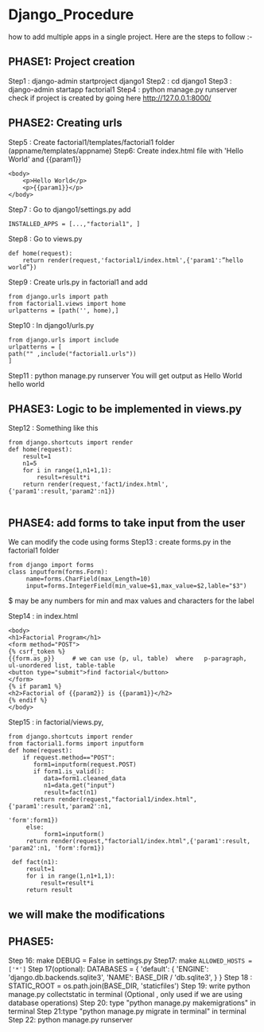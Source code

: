 # Django_Procedure

how to add multiple apps in a single project. 
Here are the steps to follow :-

## PHASE1: Project creation 
Step1 : django-admin startproject django1
Step2 : cd django1
Step3 : django-admin startapp factorial1
Step4 : python manage.py runserver
check if project is created by going here http://127.0.0.1:8000/

## PHASE2: Creating urls 
Step5 : Create factorial1/templates/factorial1 folder    (appname/templates/appname)
Step6:  Create index.html file with 'Hello World' and {{param1}}

```
<body>
    <p>Hello World</p>
    <p>{{param1}}</p>
</body>
```

Step7 : Go to django1/settings.py add 
```
INSTALLED_APPS = [...,"factorial1", ]
```

Step8 : Go to views.py
```
def home(request):
    return render(request,'factorial1/index.html',{'param1':”hello world”})
```

Step9 : Create urls.py in factorial1 and add
```
from django.urls import path
from factorial1.views import home
urlpatterns = [path('', home),]
```

Step10 : In django1/urls.py
```
from django.urls import include
urlpatterns = [
path("" ,include("factorial1.urls"))
]
```

Step11 : python manage.py runserver
You will get output as 
Hello World 
hello world

## PHASE3: Logic to be implemented in views.py 
Step12 :
Something like this
```
from django.shortcuts import render
def home(request):
    result=1
    n1=5
    for i in range(1,n1+1,1):
        result=result*i
    return render(request,'fact1/index.html',{'param1':result,'param2':n1})
    
```

## PHASE4: add forms to take input from the user ##
 We can modify the code using forms
 Step13 : create forms.py in the factorial1 folder
 ```
 from django import forms
 class inputform(forms.Form):
      name=forms.CharField(max_Length=10)
      input=forms.IntegerField(min_value=$1,max_value=$2,lable="$3")  
  ```
  $ may be any numbers for min and max values and characters for the label

Step14 : in index.html
```
<body>
<h1>Factorial Program</h1>
<form method="POST">
{% csrf_token %}
{{form.as_p}}     # we can use (p, ul, table)  where   p-paragraph, ul-unordered list, table-table
<button type="submit">find factorial</button>
</form>
{% if param1 %}
<h2>Factorial of {{param2}} is {{param1}}</h2>
{% endif %}
</body>
```

Step15 : in factorial/views.py, 
```
from django.shortcuts import render
from factorial1.forms import inputform
def home(request):
    if request.method=="POST":
       form1=inputform(request.POST)
       if form1.is_valid():
          data=form1.cleaned_data
          n1=data.get("input")
          result=fact(n1)
       return render(request,"factorial1/index.html",{'param1':result,'param2':n1,
                                                          'form':form1})
     else:
          form1=inputform()  
     return render(request,"factorial1/index.html",{'param1':result, 'param2':n1, 'form':form1})
```
```
 def fact(n1):  
     result=1
     for i in range(1,n1+1,1):
         result=result*i
     return result
```
                                           

## we will make the modifications 

## PHASE5: 
Step 16: make DEBUG = False in settings.py
Step17: make 
```ALLOWED_HOSTS = ['*']```
Step 17(optional):   DATABASES = {
    'default': {
        'ENGINE': 'django.db.backends.sqlite3',
        'NAME': BASE_DIR / 'db.sqlite3',
    }
}
Step 18 : STATIC_ROOT = os.path.join(BASE_DIR, 'staticfiles')
Step 19: write python manage.py collectstatic in terminal
(Optional , only used if we are using database operations)
Step 20: type "python manage.py makemigrations" in terminal
Step 21:type  "python manage.py migrate in terminal" in terminal
Step 22:  python manage.py runserver
